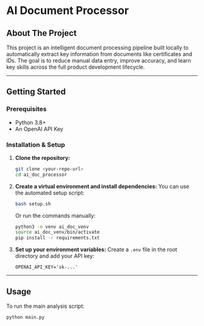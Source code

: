 # AI Document Processor

## About The Project

This project is an intelligent document processing pipeline built locally to automatically extract key information from documents like certificates and IDs. The goal is to reduce manual data entry, improve accuracy, and learn key skills across the full product development lifecycle.

---

## Getting Started

### Prerequisites

* Python 3.8+
* An OpenAI API Key

### Installation & Setup

1.  **Clone the repository:**
    ```sh
    git clone <your-repo-url>
    cd ai_doc_processor
    ```

2.  **Create a virtual environment and install dependencies:**
    You can use the automated setup script:
    ```sh
    bash setup.sh
    ```
    Or run the commands manually:
    ```sh
    python3 -m venv ai_doc_venv
    source ai_doc_venv/bin/activate
    pip install -r requirements.txt
    ```

3.  **Set up your environment variables:**
    Create a `.env` file in the root directory and add your API key:
    ```
    OPENAI_API_KEY='sk-...'
    ```

---

## Usage

To run the main analysis script:
```sh
python main.py